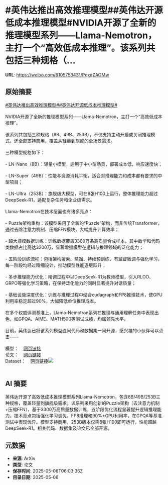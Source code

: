 # #英伟达推出高效推理模型##英伟达开源低成本推理模型#NVIDIA开源了全新的推理模型系列——Llama-Nemotron，主打一个“高效低成本推理”。该系列共包括三种规格（...

**URL**: https://weibo.com/6105753431/PqxqZAOMw

## 原始摘要

<a href="https://m.weibo.cn/search?containerid=231522type%3D1%26t%3D10%26q%3D%23%E8%8B%B1%E4%BC%9F%E8%BE%BE%E6%8E%A8%E5%87%BA%E9%AB%98%E6%95%88%E6%8E%A8%E7%90%86%E6%A8%A1%E5%9E%8B%23&amp;extparam=%23%E8%8B%B1%E4%BC%9F%E8%BE%BE%E6%8E%A8%E5%87%BA%E9%AB%98%E6%95%88%E6%8E%A8%E7%90%86%E6%A8%A1%E5%9E%8B%23" data-hide=""><span class="surl-text">#英伟达推出高效推理模型#</span></a><a href="https://m.weibo.cn/search?containerid=231522type%3D1%26t%3D10%26q%3D%23%E8%8B%B1%E4%BC%9F%E8%BE%BE%E5%BC%80%E6%BA%90%E4%BD%8E%E6%88%90%E6%9C%AC%E6%8E%A8%E7%90%86%E6%A8%A1%E5%9E%8B%23&amp;extparam=%23%E8%8B%B1%E4%BC%9F%E8%BE%BE%E5%BC%80%E6%BA%90%E4%BD%8E%E6%88%90%E6%9C%AC%E6%8E%A8%E7%90%86%E6%A8%A1%E5%9E%8B%23" data-hide=""><span class="surl-text">#英伟达开源低成本推理模型#</span></a><br><br>NVIDIA开源了全新的推理模型系列——Llama-Nemotron，主打一个“高效低成本推理”。<br><br>该系列共包括三种规格（8B、49B、253B），不仅支持主动开启或关闭推理模式，还全部支持商用，覆盖从轻量到旗舰的全场景需求。<br><br>三种模型规格如下：<br><br>- LN-Nano（8B）：轻量小模型，适用于中小型场景，部署成本低，响应速度快；<br><br>- LN-Super（49B）：性能与资源消耗平衡，适合对推理能力和成本都有要求的中型项目；<br><br>- LN-Ultra（253B）：旗舰级大模型，可在8张H100上运行，整体推理能力超过DeepSeek-R1，适配复杂任务和企业级需求。<br><br>Llama-Nemotron在技术层面也有诸多亮点：<br><br>- Puzzle架构重构：该模型采用了全新的“Puzzle”架构，而非传统Transformer，通过去除注意力机制、压缩FFN模块，大幅提升计算效率；<br>    <br>- 超大规模数据训练：训练数据覆盖3300万条高质量合成样本，其中数学和代码类数据占比高达3200万，显著增强模型在逻辑与推理领域的泛化能力；<br>    <br>- 五阶段训练流程：包括架构搜索、蒸馏、持续预训练、有监督微调与强化学习，每一阶段均经过精细设计，推动模型性能逐层跃升；<br>    <br>- 多步推理能力优化：精调过程中以DeepSeek-R1为教师模型，引入RLOO、GRPO等强化学习策略，在保持泛化能力的同时显著提升对话质量；<br>    <br>- 基础设施深度优化：训练与推理过程中结合cudagraph和FP8推理技术，使GPU利用率稳定超过90%，大幅降低单位推理成本。<br><br>在多个权威评测基准上，Llama-Nemotron系列在推理与通用理解任务中表现出色，如GPQA、AIME、MATH500等测试成绩，均属领先水平。<br><br>目前，英伟达已将该系列模型连同代码和数据集一同开源，感兴趣的小伙伴可以点击——<br><br>模型：<a href="https://weibo.cn/sinaurl?u=https%3A%2F%2Fhuggingface.co%2Fcollections%2Fnvidia%2Fllama-nemotron-67d92346030a2691293f200b" data-hide=""><span class="url-icon"><img style="width: 1rem;height: 1rem" src="https://h5.sinaimg.cn/upload/2015/09/25/3/timeline_card_small_web_default.png" referrerpolicy="no-referrer"></span><span class="surl-text">网页链接</span></a><br>论文：<a href="https://weibo.cn/sinaurl?u=https%3A%2F%2Farxiv.org%2Fabs%2F2505.00949" data-hide=""><span class="url-icon"><img style="width: 1rem;height: 1rem" src="https://h5.sinaimg.cn/upload/2015/09/25/3/timeline_card_small_web_default.png" referrerpolicy="no-referrer"></span><span class="surl-text">网页链接</span></a><br>Dataset：<a href="https://weibo.cn/sinaurl?u=https%3A%2F%2Fhuggingface.co%2Fdatasets%2Fnvidia%2FLlama-Nemotron-Post-Training-Dataset" data-hide=""><span class="url-icon"><img style="width: 1rem;height: 1rem" src="https://h5.sinaimg.cn/upload/2015/09/25/3/timeline_card_small_web_default.png" referrerpolicy="no-referrer"></span><span class="surl-text">网页链接</span></a><img style="" src="https://tvax4.sinaimg.cn/large/006Fd7o3gy1i15k8sci5aj31ls0tkk8n.jpg" referrerpolicy="no-referrer"><br><br>

## AI 摘要

英伟达开源了高效低成本推理模型系列Llama-Nemotron，包含8B/49B/253B三种规格，覆盖轻量到旗舰级需求。该系列采用创新的Puzzle架构（去注意力机制+压缩FFN），基于3300万高质量数据训练，五阶段优化流程显著提升逻辑推理能力。技术亮点包括强化学习调优、FP8推理和90%+GPU利用率，在GPQA等基准测试中表现优异。模型支持商用，253B版本仅需8张H100即可运行，性能超越DeepSeek-R1。相关代码、数据集及论文已全部开源。

## 元数据

- **来源**: ArXiv
- **类型**: 论文
- **保存时间**: 2025-05-06T06:03:36Z
- **目录日期**: 2025-05-06
